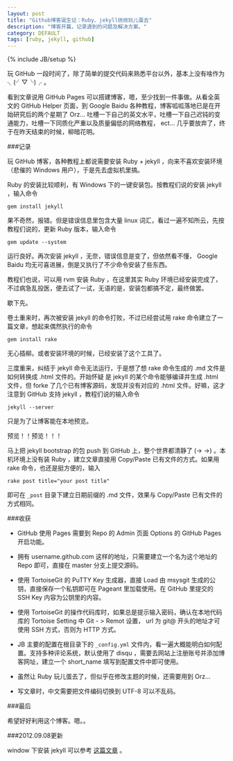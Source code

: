 ```yaml
---
layout: post
title: "Github博客诞生记：Ruby、jekyll统统玩儿蛋去"
description: "博客开篇，记录遇到的问题及解决方案。"
category: DEFAULT
tags: [ruby, jekyll, github]
---
```

{% include JB/setup %}

玩 GitHub 一段时间了，除了简单的提交代码来熟悉平台以外，基本上没有啥作为 ╮(╯▽╰)╭ 。

看到文章说用 GitHub Pages 可以搭建博客，嗯，至少找到一件事做。从看全英文的 GitHub Helper 页面，到 Google Baidu 各种教程，博客呱呱落地已是在开始研究后的两个星期了 Orz... 吐槽一下自己的英文水平，吐槽一下自己迟钝的变通能力，吐槽一下同质化严重以及质量偏低的网络教程， ect... 几乎要放弃了，终于在昨天结束的时候，柳暗花明。

###记录

玩 GitHub 博客，各种教程上都说需要安装 Ruby + jekyll ，向来不喜欢安装环境（悲催的 Windows 用户），于是先去虚拟机里搞。

Ruby 的安装比较顺利，有 Windows 下的一键安装包。按教程们说的安装 jekyll ，输入命令

	gem install jekyll

果不奇然，报错。但是错误信息里包含大量 linux 词汇，看过一遍不知所云，先按教程们说的，更新 Ruby 版本，输入命令

	gem update --system

运行良好。再次安装 jekyll ，无奈，错误信息是变了，但依然看不懂， Google Baidu 均无可喜进展，倒是又执行了不少命令安装了些东西。

教程们也说，可以用 rvm 安装 Ruby ，在这里其实 Ruby 环境已经安装完成了，不过病急乱投医，便去试了一试，无语的是，安装包都搞不定，最终做罢。

歇下先。

卷土重来时，再次被安装 jekyll 的命令打败，不过已经尝试用 rake 命令建立了一篇文章，想起来偶然执行的命令

	gem install rake

无心插柳。或者安装环境的时候，已经安装了这个工具了。

三度重来，纠结于 jekyll 命令无法运行，于是想了想 rake 命令生成的 .md 文件是如何转换成 .html 文件的。开始怀疑 是 jekyll 的某个命令能够编译并生成 .html 文件，但 forke 了几个已有博客源码，发现并没有对应的 .html 文件。好嘛，这才注意到 GitHub 支持 jekyll ，教程们说的输入命令

	jekyll --server

只是为了让博客能在本地预览。

预览！！预览！！！

马上把 jekyll bootstrap 的包 push 到 GitHub 上，整个世界都清静了 (→ →) 。本机环境上没有装 Ruby ，建立文章直接用 Copy/Paste 已有文件的方式。如果用 rake 命令，也还是挺方便的，输入

	rake post title="your post title"

即可在 `_post` 目录下建立日期前缀的 .md 文件，效果与 Copy/Paste 已有文件的方式相同。

###收获

- GitHub 使用 Pages 需要到 Repo 的 Admin 页面 Options 的 GitHub Pages 开启功能。

- 拥有 username.github.com 这样的地址，只需要建立一个名为这个地址的 Repo 即可，直接在 master 分支上提交源码。

- 使用 TortoiseGit 的 PuTTY Key 生成器，直接 Load 由 msysgit 生成的公钥，直接保存一个私钥即可在 Pageant 里加载使用。在 GitHub 里提交的 SSH Key 内容为公钥里的内容。

- 使用 TortoiseGit 的操作代码库时，如果总是提示输入密码，确认在本地代码库的 Tortoise Setting 中 Git - > Remot 设置， url 为 git@ 开头的地址才可使用 SSH 方式，否则为 HTTP 方式。

- JB 主要的配置在根目录下的 `_config.yml` 文件内，看一遍大概能明白如何配置。支持多种评论系统，默认使用了 disqu ，需要去网站上注册账号并添加博客网址，建立一个 short_name 填写到配置文件中即可使用。

- 虽然让 Ruby 玩儿蛋去了，但似乎在修改主题的时候，还需要用到 Orz...

- 写文章时，中文需要把文件编码切换到 UTF-8 可以不乱码。

###最后

希望好好利用这个博客。嗯。。


###2012.09.08更新

window 下安装 jekyll 可以参考 [这篇文章](/2012/09/08/using-jekyll) 。



